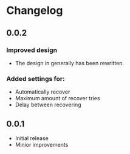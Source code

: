 # Changelog

## 0.0.2
### Improved design
- The design in generally has been rewritten.
### Added settings for: <br/>
- Automatically recover<br/>
- Maximum amount of recover tries<br/>
- Delay between recovering<br/>

## 0.0.1
- Initial release
- Minior improvements